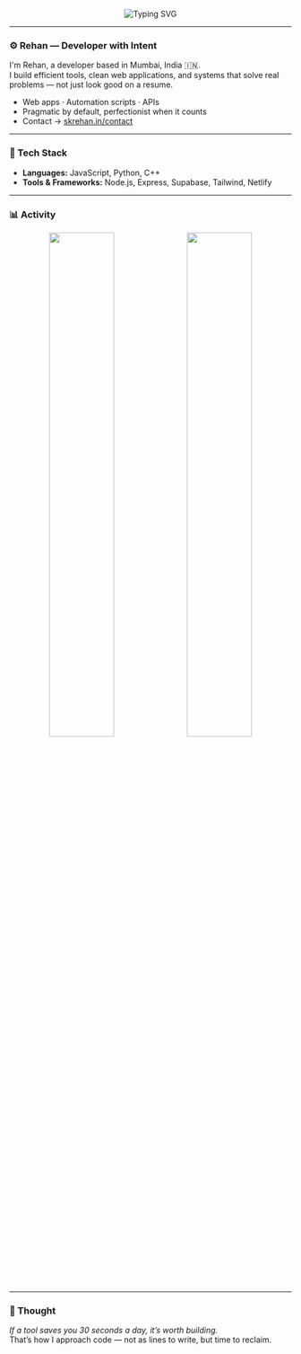 <p align="center">
  <img src="https://readme-typing-svg.demolab.com?font=Fira+Code&size=24&duration=4000&pause=1000&color=F7F7F7&center=true&vCenter=true&width=500&lines=Turning+ideas+into+working+code.;Writing+tools+that+save+time+and+effort.;Engineering+with+purpose+%F0%9F%92%BB" alt="Typing SVG" />
</p>

---

### ⚙️ Rehan — Developer with Intent

I'm Rehan, a developer based in Mumbai, India 🇮🇳.  
I build efficient tools, clean web applications, and systems that solve real problems — not just look good on a resume.

- Web apps · Automation scripts · APIs  
- Pragmatic by default, perfectionist when it counts  
- Contact → [skrehan.in/contact](https://skrehan.in/contact)

---

### 🧰 Tech Stack

- **Languages:** JavaScript, Python, C++  
- **Tools & Frameworks:** Node.js, Express, Supabase, Tailwind, Netlify  

---

### 📊 Activity

<p align="center">
  <img src="https://github-readme-stats.vercel.app/api?username=r-hn&show_icons=true&theme=onedark&hide_title=true&hide_rank=true" width="48%" />
  <img src="https://github-readme-streak-stats.herokuapp.com?user=r-hn&theme=onedark" width="48%" />
</p>

---

### 🧠 Thought

*If a tool saves you 30 seconds a day, it’s worth building.*  
That’s how I approach code — not as lines to write, but time to reclaim.
